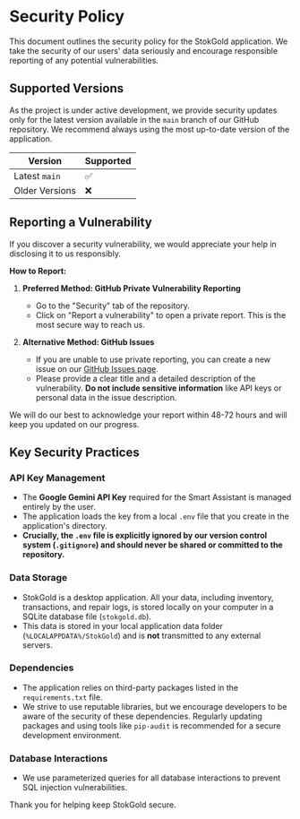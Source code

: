 # Security Policy

This document outlines the security policy for the StokGold application. We take the security of our users' data seriously and encourage responsible reporting of any potential vulnerabilities.

## Supported Versions

As the project is under active development, we provide security updates only for the latest version available in the `main` branch of our GitHub repository. We recommend always using the most up-to-date version of the application.

| Version | Supported          |
| ------- | ------------------ |
| Latest `main` | :white_check_mark: |
| Older Versions | :x:                |

## Reporting a Vulnerability

If you discover a security vulnerability, we would appreciate your help in disclosing it to us responsibly.

**How to Report:**

1.  **Preferred Method: GitHub Private Vulnerability Reporting**
    * Go to the "Security" tab of the repository.
    * Click on "Report a vulnerability" to open a private report. This is the most secure way to reach us.

2.  **Alternative Method: GitHub Issues**
    * If you are unable to use private reporting, you can create a new issue on our [GitHub Issues page](https://github.com/kayipbaliknepo/StokGold/issues).
    * Please provide a clear title and a detailed description of the vulnerability. **Do not include sensitive information** like API keys or personal data in the issue description.

We will do our best to acknowledge your report within 48-72 hours and will keep you updated on our progress.

## Key Security Practices

### **API Key Management**

* The **Google Gemini API Key** required for the Smart Assistant is managed entirely by the user.
* The application loads the key from a local `.env` file that you create in the application's directory.
* **Crucially, the `.env` file is explicitly ignored by our version control system (`.gitignore`) and should never be shared or committed to the repository.**

### **Data Storage**

* StokGold is a desktop application. All your data, including inventory, transactions, and repair logs, is stored locally on your computer in a SQLite database file (`stokgold.db`).
* This data is stored in your local application data folder (`%LOCALAPPDATA%/StokGold`) and is **not** transmitted to any external servers.

### **Dependencies**

* The application relies on third-party packages listed in the `requirements.txt` file.
* We strive to use reputable libraries, but we encourage developers to be aware of the security of these dependencies. Regularly updating packages and using tools like `pip-audit` is recommended for a secure development environment.

### **Database Interactions**

* We use parameterized queries for all database interactions to prevent SQL injection vulnerabilities.

Thank you for helping keep StokGold secure.